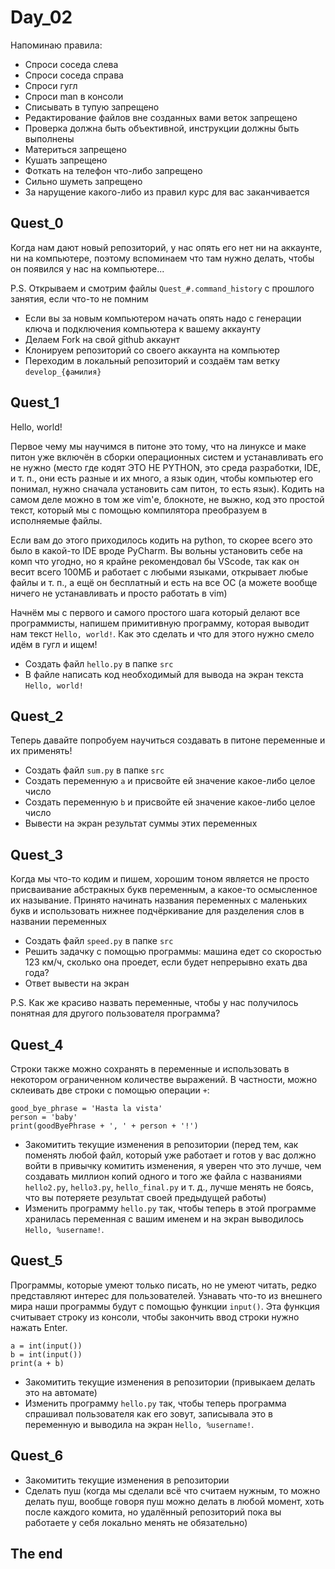 # Day_02
Напоминаю правила:
- Спроси соседа слева
- Спроси соседа справа
- Спроси гугл
- Спроси man в консоли
- Списывать в тупую запрещено
- Редактирование файлов вне созданных вами веток запрещено 
- Проверка должна быть объективной, инструкции должны быть выполнены
- Материться запрещено
- Кушать запрещено
- Фоткать на телефон что-либо запрещено
- Сильно шуметь запрещено
- За нарущение какого-либо из правил курс для вас заканчивается
## Quest_0
Когда нам дают новый репозиторий, у нас опять его нет ни на аккаунте, ни на компьютере, поэтому вспоминаем что там нужно делать, чтобы он появился у нас на компьютере...

P.S. Открываем и смотрим файлы ```Quest_#.command_history``` с прошлого занятия, если что-то не помним
- Если вы за новым компьютером начать опять надо с генерации ключа и подключения компьютера к вашему аккаунту
- Делаем Fork на свой github аккаунт
- Клонируем репозиторий со своего аккаунта на компьютер
- Переходим в локальный репозиторий и создаём там ветку ```develop_{фамилия}```
## Quest_1
Hello, world!

Первое чему мы научимся в питоне это тому, что на линуксе и маке питон уже включён в сборки операционных систем и устанавливать его не нужно (место где кодят ЭТО НЕ PYTHON, это среда разработки, IDE, и т. п., они есть разные и их много, а язык один, чтобы компьютер его понимал, нужно сначала установить сам питон, то есть язык). Кодить на самом деле можно в том же vim'е, блокноте, не выжно, код это простой текст, который мы с помощью компилятора преобразуем в исполняемые файлы.

Если вам до этого приходилось кодить на python, то скорее всего это было в какой-то IDE вроде PyCharm. Вы вольны установить себе на комп что угодно, но я крайне рекомендовал бы VScode, так как он весит всего 100МБ и работает с любыми языками, открывает любые файлы и т. п., а ещё он бесплатный и есть на все ОС (а можете вообще ничего не устанавливать и просто работать в vim)

Начнём мы с первого и самого простого шага который делают все программисты, напишем примитивную программу, которая выводит нам текст ```Hello, world!```. Как это сделать и что для этого нужно смело идём в гугл и ищем!

- Создать файл ```hello.py``` в папке ```src```
- В файле написать код необходимый для вывода на экран текста ```Hello, world!```
## Quest_2
Теперь давайте попробуем научиться создавать в питоне переменные и их применять!
- Создать файл ```sum.py``` в папке ```src```
- Создать переменную ```a``` и присвойте ей значение какое-либо целое число
- Создать переменную ```b``` и присвойте ей значение какое-либо целое число
- Вывести на экран результат суммы этих переменных
## Quest_3
Когда мы что-то кодим и пишем, хорошим тоном является не просто присваивание абстракных букв переменным, а какое-то осмысленное их называние. Принято начинать названия переменных с маленьких букв и использовать нижнее подчёркивание для разделения слов в названии переменных
- Создать файл ```speed.py``` в папке ```src```
- Решить задачку с помощью программы: машина едет со скоростью 123 км/ч, сколько она проедет, если будет непрерывно ехать два года?
- Ответ вывести на экран

P.S. Как же красиво назвать переменные, чтобы у нас получилось понятная для другого пользователя программа?
## Quest_4
Строки также можно сохранять в переменные и использовать в некотором ограниченном количестве выражений. В частности, можно склеивать две строки с помощью операции ```+```:
```
good_bye_phrase = 'Hasta la vista'
person = 'baby'
print(goodByePhrase + ', ' + person + '!')
```
- Закомитить текущие изменения в репозитории (перед тем, как поменять любой файл, который уже работает и готов у вас должно войти в привычку комитить изменения, я уверен что это лучше, чем создавать миллион копий одного и того же файла с названиями ```hello2.py```, ```hello3.py```, ```hello_final.py``` и т. д., лучше менять не боясь, что вы потеряете результат своей предыдущей работы)
- Изменить программу ```hello.py``` так, чтобы теперь в этой программе хранилась переменная с вашим именем и на экран выводилось ```Hello, %username!```.
## Quest_5
Программы, которые умеют только писать, но не умеют читать, редко представляют интерес для пользователей. Узнавать что-то из внешнего мира наши программы будут с помощью функции ```input()```. Эта функция считывает строку из консоли, чтобы закончить ввод строки нужно нажать Enter.
```
a = int(input())
b = int(input())
print(a + b)
```
- Закомитить текущие изменения в репозитории (привыкаем делать это на автомате)
- Изменить программу ```hello.py``` так, чтобы теперь программа спрашивал пользователя как его зовут, записывала это в переменную и выводила на экран ```Hello, %username!```.
## Quest_6
- Закомитить текущие изменения в репозитории
- Сделать пуш (когда мы сделали всё что считаем нужным, то можно делать пуш, вообще говоря пуш можно делать в любой момент, хоть после каждого комита, но удалённый репозиторий пока вы работаете у себя локально менять не обязательно)
## The end
